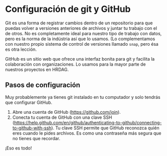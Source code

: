 # Configuración de git y GitHub

Git es una forma de registrar cambios dentro de un repositorio para que puedas volver a versiones anteriores de archivos y juntar tu trabajo con el de otros. No es completamente ideal para nuestro tipo de trabajo con datos, pero es la norma de la indústria así que lo usamos. (Lo complementamos con nuestro propio sistema de control de versiones llamado `snap`, pero ésa es otra lección.

GitHub es un sitio web que ofrece una interfaz bonita para git y facilita la colaboración con organizaciones. Lo usamos para la mayor parte de nuestros proyectos en HRDAG.

## Pasos de configuración

Muy probablemente ya tienes git instalado en tu computador y solo tendrás que configurar GitHub.

1. Abre una cuenta de GitHub (https://github.com/join).
2. Conecta tu cuenta de GitHub con una clave SSH (https://help.github.com/en/github/authenticating-to-github/connecting-to-github-with-ssh). Tu clave SSH permite que GitHub reconozca quién eres cuando le pides archivos. Es como una contraseña más segura que no tienes que recordar.

¡Eso es todo!
